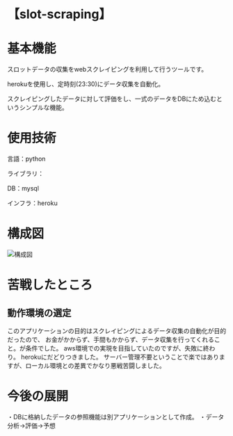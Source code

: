 # 【slot-scraping】

# 基本機能
スロットデータの収集をwebスクレイピングを利用して行うツールです。

herokuを使用し、定時刻(23:30)にデータ収集を自動化。

スクレイピングしたデータに対して評価をし、一式のデータをDBにため込むというシンプルな機能。

# 使用技術
言語：python

ライブラリ：

DB：mysql

インフラ：heroku

# 構成図
![構成図](https://user-images.githubusercontent.com/46840997/103073699-66e80b80-460b-11eb-8566-cd2b3a2cb6ff.PNG)

# 苦戦したところ
## 動作環境の選定
このアプリケーションの目的はスクレイピングによるデータ収集の自動化が目的だったので、
お金がかからず、手間もかからず、データ収集を行ってくれること。が条件でした。
aws環境での実現を目指していたのですが、失敗に終わり。
herokuにだどりつきました。
サーバー管理不要ということで楽ではありますが、ローカル環境との差異でかなり悪戦苦闘しました。

# 今後の展開
・DBに格納したデータの参照機能は別アプリケーションとして作成。
・データ分析→評価→予想
